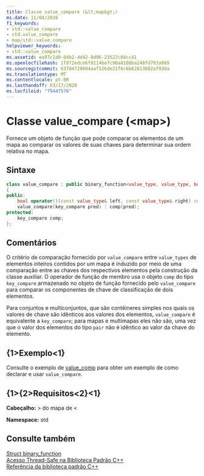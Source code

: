 ```yaml
---
title: Classe value_compare (&lt;map&gt;)
ms.date: 11/04/2016
f1_keywords:
- std::value_compare
- std.value_compare
- map/std::value_compare
helpviewer_keywords:
- std::value_compare
ms.assetid: ea97c1d0-04b2-4d42-8d96-23522c04cc41
ms.openlocfilehash: 1f872edce6f0114be7c90a8108ba248fd793a989
ms.sourcegitcommit: 63784729604aaf526de21f6c6b62813882af930a
ms.translationtype: MT
ms.contentlocale: pt-BR
ms.lasthandoff: 03/17/2020
ms.locfileid: "79447576"
---
```

# <a name="value_compare-class-ltmapgt"></a>Classe value_compare (&lt;map&gt;)

Fornece um objeto de função que pode comparar os elementos de um mapa ao comparar os valores de suas chaves para determinar sua ordem relativa no mapa.

## <a name="syntax"></a>Sintaxe

```cpp
class value_compare : public binary_function<value_type, value_type, bool>
{
public:
    bool operator()(const value_type& left, const value_type& right) const;
    value_compare(key_compare pred) : comp(pred);
protected:
    key_compare comp;
};
```

## <a name="remarks"></a>Comentários

O critério de comparação fornecido por `value_compare` entre `value_types` de elementos inteiros contidos por um mapa é induzido por meio de uma comparação entre as chaves dos respectivos elementos pela construção da classe auxiliar. O operador de função de membro usa o objeto `comp` do tipo `key_compare` armazenado no objeto de função fornecido pelo `value_compare` para comparar os componentes de chave de classificação de dois elementos.

Para conjuntos e multiconjuntos, que são contêineres simples nos quais os valores de chave são idênticos aos valores dos elementos, `value_compare` é equivalente a `key_compare`; para mapas e multimapas eles não são, uma vez que o valor dos elementos do tipo `pair` não é idêntico ao valor da chave do elemento.

## <a name="example"></a>{1&gt;Exemplo&lt;1}

Consulte o exemplo de [value_comp](../standard-library/map-class.md#value_comp) para obter um exemplo de como declarar e usar `value_compare`.

## <a name="requirements"></a>{1&gt;{2&gt;Requisitos&lt;2}&lt;1}

**Cabeçalho:** > do mapa de \<

**Namespace:** std

## <a name="see-also"></a>Consulte também

[Struct binary_function](../standard-library/binary-function-struct.md)\
[Acesso Thread-Safe na Biblioteca Padrão C++](../standard-library/thread-safety-in-the-cpp-standard-library.md)\
[Referência da biblioteca padrão C++](../standard-library/cpp-standard-library-reference.md)
